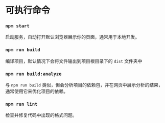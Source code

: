 # 可执行命令

### `npm start`

启动服务，自动打开默认浏览器展示你的页面，通常用于本地开发。

### `npm run build`

编译项目，默认情况下会将文件输出到项目根目录下的 `dist` 文件夹中

### `npm run build:analyze`

与 `npm run build` 类似，但会分析项目的依赖包，并在网页中展示分析的结果，通常使用它来优化项目的依赖。

### `npm run lint`

检查并修复代码中出现的格式问题。
